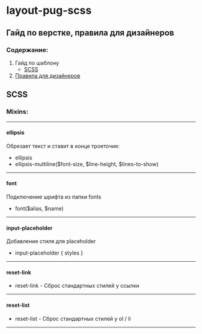 # layout-pug-scss
## Гайд по верстке, правила для дизайнеров
### Содержание:
1. Гайд по шаблону
   * [SCSS](#scss "SCSS")
2. [Правила для дизайнеров](./designer/README.md "Правила для дизайнеров")

## SCSS
### Mixins:
***
#### ellipsis
Обрезает текст и ставит в конце троеточие:
* ellipsis
* ellipsis-multiline($font-size, $line-height, $lines-to-show)
***
#### font
Подключение шрифта из папки fonts
* font($alias, $name)
***
#### input-placeholder
Добавление стиля для placeholder
* input-placeholder { styles }
***
#### reset-link
* reset-link - Сброс стандартных стилей у ссылки
***
#### reset-list
* reset-list - Сброс стандартных стилей у ol / li
***